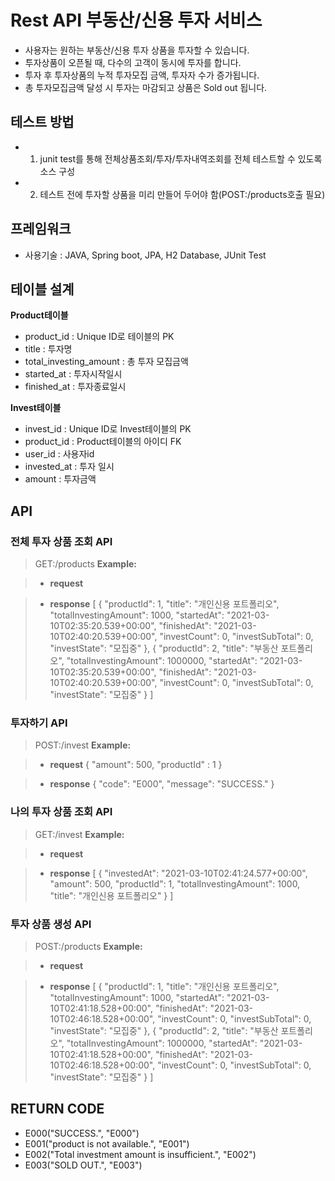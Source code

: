 ﻿# Rest API 부동산/신용 투자 서비스
- 사용자는 원하는 부동산/신용 투자 상품을 투자할 수 있습니다. 
- 투자상품이 오픈될 때, 다수의 고객이 동시에 투자를 합니다. 
- 투자 후 투자상품의 누적 투자모집 금액, 투자자 수가 증가됩니다. 
- 총 투자모집금액 달성 시 투자는 마감되고 상품은 Sold out 됩니다.

## 테스트 방법
- 1. junit test를 통해 전체상품조회/투자/투자내역조회를 전체 테스트할 수 있도록 소스 구성
- 2. 테스트 전에 투자할 상품을 미리 만들어 두어야 함(POST:/products호출 필요)

## 프레임워크
- 사용기술 : JAVA, Spring boot, JPA, H2 Database, JUnit Test

## 테이블 설계
**Product테이블**
- product_id : Unique ID로 테이블의 PK
- title : 투자명 
- total_investing_amount : 총 투자 모집금액
- started_at : 투자시작일시
- finished_at : 투자종료일시

**Invest테이블**
- invest_id : Unique ID로 Invest테이블의 PK
- product_id : Product테이블의 아이디 FK
- user_id : 사용자id
- invested_at : 투자 일시
- amount : 투자금액

## API
### 전체 투자 상품 조회 API
> GET:/products
> **Example:**

> - **request**

> - **response**
> [
    {
        "productId": 1,
        "title": "개인신용 포트폴리오",
        "totalInvestingAmount": 1000,
        "startedAt": "2021-03-10T02:35:20.539+00:00",
        "finishedAt": "2021-03-10T02:40:20.539+00:00",
        "investCount": 0,
        "investSubTotal": 0,
        "investState": "모집중"
    },
    {
        "productId": 2,
        "title": "부동산 포트폴리오",
        "totalInvestingAmount": 1000000,
        "startedAt": "2021-03-10T02:35:20.539+00:00",
        "finishedAt": "2021-03-10T02:40:20.539+00:00",
        "investCount": 0,
        "investSubTotal": 0,
        "investState": "모집중"
    }
]

### 투자하기 API
> POST:/invest
> **Example:**

> - **request**
> {
	"amount": 500,
	"productId" : 1
}


> - **response**
> {
    "code": "E000",
    "message": "SUCCESS."
}

### 나의 투자 상품 조회 API
> GET:/invest
> **Example:**

> - **request**

> - **response**
> [
    {
        "investedAt": "2021-03-10T02:41:24.577+00:00",
        "amount": 500,
        "productId": 1,
        "totalInvestingAmount": 1000,
        "title": "개인신용 포트폴리오"
    }
]

### 투자 상품 생성 API
> POST:/products
> **Example:**

> - **request**

> - **response**
> [
    {
        "productId": 1,
        "title": "개인신용 포트폴리오",
        "totalInvestingAmount": 1000,
        "startedAt": "2021-03-10T02:41:18.528+00:00",
        "finishedAt": "2021-03-10T02:46:18.528+00:00",
        "investCount": 0,
        "investSubTotal": 0,
        "investState": "모집중"
    },
    {
        "productId": 2,
        "title": "부동산 포트폴리오",
        "totalInvestingAmount": 1000000,
        "startedAt": "2021-03-10T02:41:18.528+00:00",
        "finishedAt": "2021-03-10T02:46:18.528+00:00",
        "investCount": 0,
        "investSubTotal": 0,
        "investState": "모집중"
    }
]

## RETURN CODE
- E000("SUCCESS.", "E000")
- E001("product is not available.", "E001")
- E002("Total investment amount is insufficient.", "E002")
- E003("SOLD OUT.", "E003")